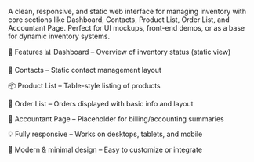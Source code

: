 A clean, responsive, and static web interface for managing inventory with core sections like Dashboard, Contacts, Product List, Order List, and Accountant Page. Perfect for UI mockups, front-end demos, or as a base for dynamic inventory systems.

🚀 Features
📊 Dashboard – Overview of inventory status (static view)

👥 Contacts – Static contact management layout

📦 Product List – Table-style listing of products

📑 Order List – Orders displayed with basic info and layout

🧾 Accountant Page – Placeholder for billing/accounting summaries

💡 Fully responsive – Works on desktops, tablets, and mobile

🎨 Modern & minimal design – Easy to customize or integrate
